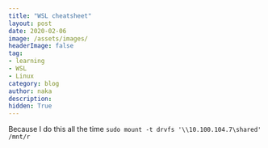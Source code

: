 ```yaml
---
title: "WSL cheatsheet"
layout: post
date: 2020-02-06
image: /assets/images/
headerImage: false
tag:
- learning
- WSL
- Linux
category: blog
author: naka
description:
hidden: True
---
```

Because I do this all the time
`sudo mount -t drvfs '\\10.100.104.7\shared' /mnt/r`
